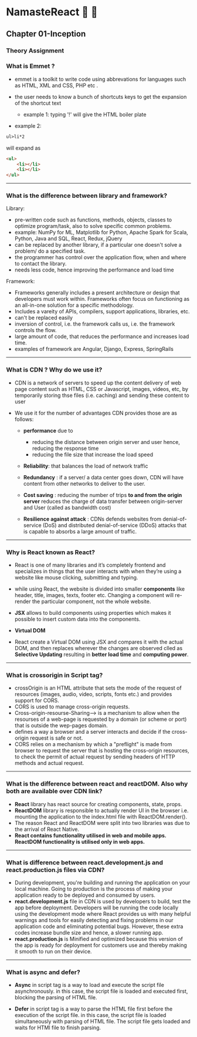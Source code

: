 # NamasteReact 🙏 🚀 
## Chapter 01-Inception 
### Theory Assignment 

### What is Emmet ?
* emmet is a toolkit to write code using abbrevations for languages such as HTML, XML and CSS, PHP etc . 
* the user needs to know a bunch of shortcuts keys to get the expansion of the shortcut text

   * example 1: typing '!' will give the HTML boiler plate

* example 2: 


```html
ul>li*2
```
will expand as 
```html
<ul>
    <li></li>
    <li></li>
</ul>

```
---

### What is the difference between library and framework?

Library: 
* pre-written code such as functions, methods, objects, classes to optimize program/task, also to solve  specific common problems.
* example: NumPy for ML, Matplotlib for Python, Apache Spark for Scala, Python, Java and SQL, React, Redux, jQuery
* can be replaced by another library, if a particular one doesn't solve a problem/ do a specified task.
* the programmer has control over the application flow, when and where to contact the library. 
* needs less code, hence improving the performance and load time

Framework: 
* Frameworks generally includes a present architecture or design that developers must work within. Frameworks often focus on functioning as an all-in-one solution for a specific methodology.
* Includes a vareity of APIs, compilers, support applications, libraries, etc.
* can't be replaced easily
* inversion of control, i.e. the framework calls us, i.e. the framework controls the flow.
* large amount of code, that reduces the performance and increases load time.
* examples of framework are Angular, Django, Express, SpringRails

 ---

### What is CDN ? Why do we use it?

* CDN is a network of servers to speed up the content delivery of web page content such as HTML, CSS or Javascript, images, videos, etc, by temporarily storing thse files (i.e. caching) and sending these content to user

* We use it for the number of advantages CDN provides those are as follows:
   * **performance** due to 
      * reducing the distance between origin server and user hence, reducing the response time
      * reducing the file size that increase the load speed                

   * **Reliability**: that balances the load of network traffic 
   * **Redundancy** : if a server/ a data center goes down, CDN will have content from other networks to deliver to the user.
   * **Cost saving** : reducing the number of trips **to and from the origin server** reduces the charge of data transfer between origin-server and User (called as bandwidth cost)
   * **Resilience against attack** : CDNs defends websites from  denial-of-service (DoS) and distributed denial-of-service (DDoS) attacks that is capable to absorbs a large amount of traffic.

---

### Why is React known as React?
* React is one of many libraries and it’s completely frontend and specializes in things that the user interacts with when they’re using a website like mouse clicking, submitting and typing.
* while using React, the website is divided into smaller **components** like header, title, images, texts, footer etc. 
Changing a component will re-render the particular component, not the whole website.
* **JSX** allows to build components using properties which makes it possible to insert custom data into the components.

*  **Virtual DOM**
* React create a Virtual DOM using JSX and compares it with the actual DOM, and then replaces wherever the changes are observed clled as **Selective Updating** resulting in **better load time** and **computing power**.

 ---
 
 ### What is crossorigin in Script tag?
* crossOrigin is an HTML attribute that sets the mode of the request of resources (images, audio, video, scripts, fonts etc.) and provides support for CORS.
* CORS is used to manage cross-origin requests.
* Cross-origin-resourse-Sharing--> is a mechanism to allow when the resourses of a web-page is requested by a domain (or scheme or port) that is outside the wep-pages domain.
* defines a way a browser and a server interacts and decide if the cross-origin request is safe or not.
* CORS relies on a mechanism by which a "preflight" is made from browser to request the server that is hosting the cross-origin resources, to check the permit of actual request by sending headers  of HTTP methods and actual request.

---

### What is the difference between react and reactDOM. Also why both are available over CDN link?
* **React** library has react source for creating components, state, props. 
* **ReactDOM** library is responsible to actually render UI in the browser i.e. mounting the application to the index.html file with ReactDOM.render().
* The reason React and ReactDOM were split into two libraries was due to the arrival of React Native.
* **React contains functionality utilised in web and mobile apps. ReactDOM functionality is utilised only in web apps.**
---

 ### What is difference between react.development.js and react.production.js files via CDN?
* During development, you're building and running the application on your local machine. Going to production is the process of making your application ready to be deployed and consumed by users.
* **react.development.js** file in CDN is used by developers to build, test the app before deployment. 
  Developers will be running the code locally using the development mode where React provides us with many helpful warnings and tools for easily detecting and fixing problems in our application code and eliminating potential bugs. However, these extra codes increase bundle size and hence, a slower running app. 
 * **react.production.js** is Minified and optimized because this version of the app is ready for deployment for customers use and thereby making it smooth to run on their device.

---
### What is async and defer?

* **Async** in script tag is a way to load and execute the script file asynchronously.
in this case, the script file is loaded and executed first, blocking the parsing of HTML file.

* **Defer** in script tag is a way to parse the HTML file first before the execution of the script file. in this case, the script file is loaded simultaneously with parsing of HTML file. The script file gets loaded and waits for HTMl file to finish parsing.

